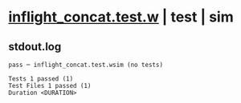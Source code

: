 # [inflight_concat.test.w](../../../../../examples/tests/valid/inflight_concat.test.w) | test | sim

## stdout.log
```log
pass ─ inflight_concat.test.wsim (no tests)
 
Tests 1 passed (1)
Test Files 1 passed (1)
Duration <DURATION>
```

